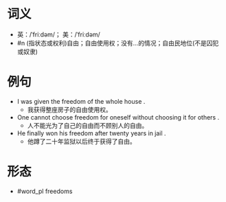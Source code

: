 # 词义
- 英：/ˈfriːdəm/； 美：/ˈfriːdəm/
- #n (指状态或权利)自由；自由使用权；没有…的情况；自由民地位(不是囚犯或奴隶)
# 例句
- I was given the freedom of the whole house .
	- 我获得整座房子的自由使用权。
- One cannot choose freedom for oneself without choosing it for others .
	- 人不能光为了自己的自由而不顾别人的自由。
- He finally won his freedom after twenty years in jail .
	- 他蹲了二十年监狱以后终于获得了自由。
# 形态
- #word_pl freedoms
